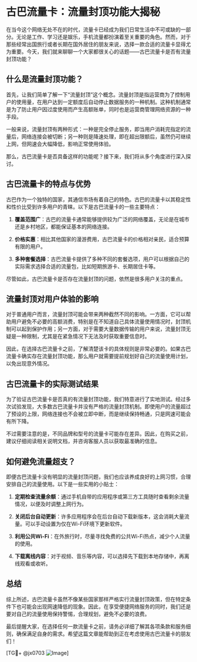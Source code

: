 # 古巴流量卡：流量封顶功能大揭秘

在当今这个网络无处不在的时代，流量卡已经成为我们日常生活中不可或缺的一部分。无论是工作、学习还是娱乐，手机流量都扮演着至关重要的角色。然而，对于那些经常出国旅行或者长期在国外居住的朋友来说，选择一款合适的流量卡显得尤为重要。今天，我们就来聊聊一个大家都很关心的话题——古巴流量卡是否有流量封顶功能？

## 什么是流量封顶功能？

首先，让我们简单了解一下“流量封顶”这个概念。流量封顶是指运营商为了控制用户的使用量，在用户达到一定额度后自动停止数据服务的一种机制。这种机制通常是为了防止用户因过度使用而产生高额账单，同时也是运营商管理网络资源的一种手段。

一般来说，流量封顶有两种形式：一种是完全停止服务，即当用户消耗完指定的流量后，网络连接会被切断；另一种则是降速处理，即在超出限额后，虽然仍可继续上网，但网速会大幅降低，影响正常使用体验。

那么，古巴流量卡是否具备这样的功能呢？接下来，我们将从多个角度进行深入探讨。

## 古巴流量卡的特点与优势

古巴作为一个独特的国家，其通信市场有着自己的特色。古巴的流量卡以其稳定性和性价比受到许多用户的青睐。以下是古巴流量卡的一些主要特点：

1. **覆盖范围广**：古巴的流量卡通常能够提供较为广泛的网络覆盖，无论是在城市还是乡村地区，都能保证基本的网络连接。
   
2. **价格实惠**：相比其他国家的漫游费用，古巴流量卡的价格相对亲民，适合预算有限的用户。

3. **多种套餐选择**：古巴流量卡提供了多种不同的套餐选项，用户可以根据自己的实际需求选择合适的流量包，比如短期旅游卡、长期居住卡等。

尽管如此，古巴流量卡是否存在流量封顶的问题，依然是很多用户关注的重点。

## 流量封顶对用户体验的影响

对于普通用户而言，流量封顶可能会带来两种截然不同的影响。一方面，它可以帮助用户避免不必要的高额消费，特别是在不知道自己具体流量使用情况时，封顶机制可以起到保护作用；另一方面，对于需要大量数据传输的用户来说，流量封顶无疑是一种限制，尤其是在紧急情况下无法及时获取重要信息时。

因此，在选择古巴流量卡之前，了解清楚该卡的具体规则是非常必要的。如果古巴流量卡确实存在流量封顶功能，那么用户就需要提前规划好自己的流量使用计划，以免出现意外情况。

## 古巴流量卡的实际测试结果

为了验证古巴流量卡是否真的有流量封顶功能，我们特意进行了实地测试。经过多次试验发现，大多数古巴流量卡并没有严格的流量封顶机制。即使用户的流量超过了预设的上限，网络连接也不会被立即中断，而是继续保持畅通，只是网速可能会有所下降。

不过需要注意的是，不同品牌和型号的流量卡可能存在差异。因此，在购买之前，建议仔细阅读相关说明文档，并咨询客服人员以获取最准确的信息。

## 如何避免流量超支？

即便古巴流量卡没有明显的流量封顶问题，我们也应该养成良好的上网习惯，合理安排自己的流量使用。以下是一些实用的小贴士：

1. **定期检查流量余额**：通过手机自带的应用程序或第三方工具随时查看剩余流量情况，以便及时调整上网行为。
   
2. **关闭后台自动更新**：许多应用程序会在后台自动下载新版本，这会消耗大量流量。可以手动设置为仅在Wi-Fi环境下更新软件。
   
3. **利用公共Wi-Fi**：在外旅行时，尽量寻找免费的公共Wi-Fi热点，减少个人流量的使用。

4. **下载离线内容**：对于视频、音乐等内容，可以选择先下载到本地存储中，再离线观看或收听。

## 总结

综上所述，古巴流量卡虽然不像某些国家那样严格实行流量封顶政策，但在特定条件下也可能会出现网速降低的现象。因此，在享受便捷网络服务的同时，我们还是要对自己的流量使用保持警惕，合理规划，避免不必要的浪费。

最后提醒大家，在选择任何一款流量卡之前，请务必详细了解其各项条款和服务细则，确保满足自身的需求。希望这篇文章能帮助到正在考虑使用古巴流量卡的朋友们！

[TG💪+ @jx0703 ![Image](https://github.com/user-attachments/assets/dbca1d08-cadb-493c-b0ec-ad6f7a83f270)]